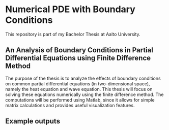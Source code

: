 # Numerical PDE with Boundary Conditions
This repository is part of my Bachelor Thesis at Aalto University.

## An Analysis of Boundary Conditions in Partial Differential Equations using Finite Difference Method
The purpose of the thesis is to analyze the effects of boundary conditions on common partial
differential equations (in two-dimensional space), namely the heat equation and wave equation.
This thesis will focus on solving these equations numerically using the finite difference
method. The computations will be performed using Matlab, since it allows for simple matrix
calculations and provides useful visualization features.

## Example outputs

